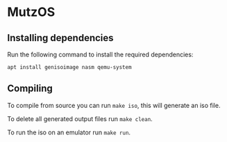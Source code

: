 # MutzOS

## Installing dependencies
Run the following command to install the required dependencies:
```
apt install genisoimage nasm qemu-system 
```
## Compiling
To compile from source you can run `make iso`, this will generate an iso file.

To delete all generated output files run `make clean`.

To run the iso on an emulator run `make run`.
